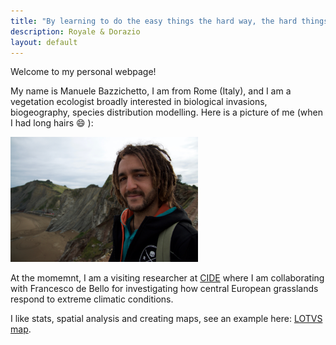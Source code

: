 ```yaml
---
title: "By learning to do the easy things the hard way, the hard things will become easy"
description: Royale & Dorazio
layout: default
---
```


Welcome to my personal webpage!

My name is Manuele Bazzichetto, I am from Rome (Italy), and I am a vegetation ecologist broadly interested in biological invasions, biogeography, species distribution modelling. Here is a picture of me (when I had long hairs  :smile: ):

<img src="images/DSC_2169.jpg" width="300" />

At the momemnt, I am a visiting researcher at [CIDE](https://www.csic.es/en/investigacion/institutos-centros-y-unidades/desertification-research-centre) where I am collaborating with Francesco de Bello for investigating how central European grasslands respond to extreme climatic conditions. 

I like stats, spatial analysis and creating maps, see an example here: [LOTVS map](https://manuelebazzichetto.github.io/LOTVS_MAP/).

